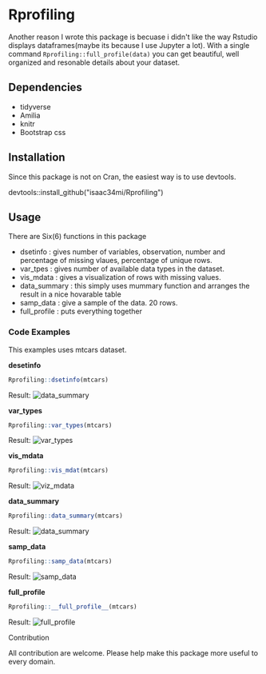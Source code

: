 # Rprofiling
Another reason I wrote this package is becuase i didn't like the way Rstudio displays dataframes(maybe its because I use Jupyter a lot).
With a single command `Rprofiling::full_profile(data)` you can get beautiful, well organized and resonable details about your dataset. 


## Dependencies
* tidyverse
* Amilia
* knitr
* Bootstrap css

## Installation
Since this package is not on Cran, the easiest way is to use devtools.

devtools::install_github("isaac34mi/Rprofiling")

## Usage
 There are Six(6) functions in this package
 * dsetinfo     : gives number of variables, observation, number and percentage of missing vlaues, percentage of unique rows.
 * var_tpes     : gives number of available data types in the dataset.
 * vis_mdata    : gives a visualization of rows with missing values.
 * data_summary : this simply uses mummary function and arranges the result in a nice hovarable table
 * samp_data    : give a sample of the data. 20 rows.
 * full_profile : puts everything together 
 
 ### Code Examples
 This examples uses mtcars dataset.
 
 __desetinfo__
 ```r
 Rprofiling::dsetinfo(mtcars)
 ```
 Result:
 ![data_summary](https://dl.boxcloud.com/api/2.0/files/199706078390/content?preview=true&access_token=1!WZiR46eYSQPeW3K1-jCzhNkox0yj2_5KMfnF0Tcm4YRLpSTiuJX3AAwbXwbhPMeexGnrfhFqGROzmR5P06ffc3jM-VXCntuP6ewcG1qECHcXS7lv6Ar05jQ5WdPIWom-OZD9mbRTF0qm7_8VjEL6BAmZvBeCxnl442nhz6r0qqodbKNupuwnbp4H-pIO-PGh_FJvGK0NTXSjx8UaDqznSeWur6QBKbdb4IojwDoSFI2rEjDRhzg-f1Gq58rmfL8zNy7mYdKLJY6iyKldFrkuba-_tegvd02uCHuAeRrg0YRvFLtjvjHmNAOohEXFnPIDvwVCZGV29K7ByvL71H7MIE96FET4cBy4ao0Cwi1jHCxX2qdDVWZwhE_OmAqAifasx70oZ9pBe4nJXKJckKS0zLS_uNRO7CUxRpXYFM1yrA4zc-olCZ9QvLMlJV6wgYOmq7du9JZ9g-DpYloOxoU.&shared_link=https://iastate.app.box.com/s/rjx603rezqvd690t0zs5x1cb3gop4lj3&box_client_name=box-content-preview&box_client_version=1.1.1)
 
 __var_types__
 ```r
 Rprofiling::var_types(mtcars)
 ```
 Result:
 ![var_types](https://dl.boxcloud.com/api/2.0/files/199706087537/content?preview=true&access_token=1!f2TFfd23vktpShccpM2oqcu3Xesjdzb09yPeau-TgRLC8K05WdCutPF6ChbW06eS4vEI5Jnd3UDcSpIRrUsYkzq1llefXpFyrKJdCrzpW-kv3o7m_ZNOpi_mhbqfkXRGL3rsbZGGXCljfw-uXAmxigKL-lqA7TajExHk-NpKvgZFZ218tfWzoZsDSotlQk0c1t5QwLicjmnJMQEATyTtntDUTwUyuPmNUg53q5l7IYeFNytjyF8IifR7EtYy7hrsrmoudldziUfZxfN7dZjmSv7GhVfHQRSh-3c2xzBYvTyKj89W_dJN7jE0t_b49VxENqyazslqLp42K7cHouqK9_zk_yZz82L6Lk9dn-qq-cWZZO0KDMlltDUIAQ6guovj4U7ylBDH0S556XUSHw..&box_client_name=box-content-preview&box_client_version=1.1.1)
 
 __vis_mdata__
 ```r
 Rprofiling::vis_mdat(mtcars)
 ```
 Result:
 ![viz_mdata](https://dl.boxcloud.com/api/2.0/files/199706082719/content?preview=true&access_token=1!5HYCWJ46HOPAPP8tfl7NO6x_iJsRncDgPLbesz10V-kltgS1T1t--gtJ9D8tBQlieY9rK8RNrCQ9-AZGwDOSsyBgY1DWA7BBlXqrS9yIsZhdkSz4_XdVaYAKpm-5aQic7sa-ivAkOVb2sPM82EzBHVyUfwExoJR7wN7nqFMFeQDEyAG7E5ywwSISXJJ7B4fwN8c72st6idqNxXh5JCdzT-k7RxO8f1CRen5iPeuM2GrY8Is9NBktsGDew5mOx1oF21LSYv4dPL45XKSVX9IF9DC1ht89vOjG1Ok9LYlpck8csZhFEmFMHBUzc8AqjYp-XhFZ047bu1tw_1SMWr0jDfg89vzSDjSttvwYoQsWR8lRR4BtCX1IdhGZaX6CBmFFGEIJTns83qdUqMS2yA..&box_client_name=box-content-preview&box_client_version=1.1.1)
 
 __data_summary__
 ```r
 Rprofiling::data_summary(mtcars)
 ```
 Result:
 ![data_summary](https://dl.boxcloud.com/api/2.0/files/199706351826/content?preview=true&access_token=1!CyF20eIwRNZ9ksJgcReBuafABk4vjp-gFIAF_eovoS2vFkej9EJIjhfh0tQwYkyAwUl9V7aNana2_ChsqDBlX8b4eSeI0zao1qBI3uJxC5Uuh4uNaC4Pj7OfcovDQdtrA7cdzv3QBFc24ntVuejPWmlx-2_WxyfWMo82Uczm44yp9rwAEhsm05lbb5GJS8Lmonu0A7ANXjBRPDBOKxjvRKtrDTbj7VZm1IJyzb__uf4klHw8lOV5D_dS5YAyriCiwTe42OZFMdbCr0bhMBaiFB-Gk8MhMrbby9vTdAXwDj29OqFkonCcMUPj7h-xLMET7lI9QixjBgPoKSwLr1kvaToKy_Oy_bvum4bAJeM_V3VA9Vl7f9yCUWxX9aHc16vAeUR-BEW2_GnvtS82kA..&box_client_name=box-content-preview&box_client_version=1.1.1)
 
 __samp_data__
 ```r
 Rprofiling::samp_data(mtcars)
 ```
 Result:
 ![samp_data](https://dl.boxcloud.com/api/2.0/files/199706351826/content?preview=true&access_token=1!CyF20eIwRNZ9ksJgcReBuafABk4vjp-gFIAF_eovoS2vFkej9EJIjhfh0tQwYkyAwUl9V7aNana2_ChsqDBlX8b4eSeI0zao1qBI3uJxC5Uuh4uNaC4Pj7OfcovDQdtrA7cdzv3QBFc24ntVuejPWmlx-2_WxyfWMo82Uczm44yp9rwAEhsm05lbb5GJS8Lmonu0A7ANXjBRPDBOKxjvRKtrDTbj7VZm1IJyzb__uf4klHw8lOV5D_dS5YAyriCiwTe42OZFMdbCr0bhMBaiFB-Gk8MhMrbby9vTdAXwDj29OqFkonCcMUPj7h-xLMET7lI9QixjBgPoKSwLr1kvaToKy_Oy_bvum4bAJeM_V3VA9Vl7f9yCUWxX9aHc16vAeUR-BEW2_GnvtS82kA..&box_client_name=box-content-preview&box_client_version=1.1.1)
 
__full_profile__
 ```r
 Rprofiling::__full_profile__(mtcars)
 ```
 Result:
 ![full_profile](https://dl.boxcloud.com/api/2.0/files/199706053958/content?preview=true&access_token=1!Q3KAZrbsWobiTjxlGWZiGdb4nipBtZ4f4SnH4kjbGn_mn_l9esI_S-tijDyuu2E-3y7GiM7Er81QXNYsyKrSgSStUUBTsXbl448xNSoSaFDLEA37ITrF6UKBTeo-UIob7GPb901S6pnnYjKYqTQ5lL7FdzCUKbdB6MF1CUddsQQ3OgyfUFM67O4xibLVimfLVK370jaFoBpGUJM-Mw9dsa9W9ltJJ0nPtsWT2xmFXnXt91epaxoCgXYjUYu1jGeJX4jziUZRrbH6Btb7ENa-prdWMHgCy4aFDodE1fUbjXDKNrCNDsjBzH8NNsA-3Su6bMhBanIo04z5u-iDhKkyLhsFOtWUPaixdTMKtmrf6euUZWG8qSFpy20h59_4yUL0ns1RC2mAhuU8xU0cbg..&box_client_name=box-content-preview&box_client_version=1.1.1)
 
 Contribution
 
 All contribution are welcome. Please help make this package more useful to every domain.
